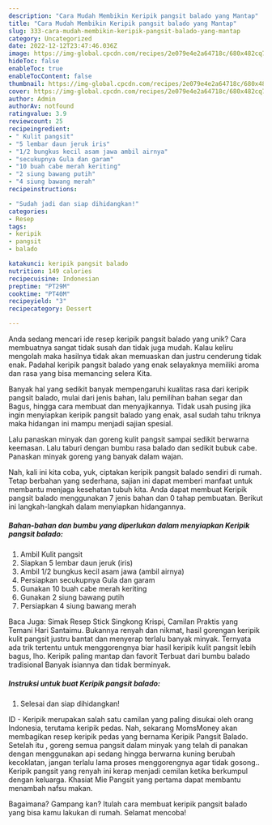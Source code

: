```yaml
---
description: "Cara Mudah Membikin Keripik pangsit balado yang Mantap"
title: "Cara Mudah Membikin Keripik pangsit balado yang Mantap"
slug: 333-cara-mudah-membikin-keripik-pangsit-balado-yang-mantap
category: Uncategorized
date: 2022-12-12T23:47:46.036Z
image: https://img-global.cpcdn.com/recipes/2e079e4e2a64718c/680x482cq70/keripik-pangsit-balado-foto-resep-utama.jpg
hideToc: false
enableToc: true
enableTocContent: false
thumbnail: https://img-global.cpcdn.com/recipes/2e079e4e2a64718c/680x482cq70/keripik-pangsit-balado-foto-resep-utama.jpg
cover: https://img-global.cpcdn.com/recipes/2e079e4e2a64718c/680x482cq70/keripik-pangsit-balado-foto-resep-utama.jpg
author: Admin
authorAv: notfound
ratingvalue: 3.9
reviewcount: 25
recipeingredient:
- " Kulit pangsit"
- "5 lembar daun jeruk iris"
- "1/2 bungkus kecil asam jawa ambil airnya"
- "secukupnya Gula dan garam"
- "10 buah cabe merah keriting"
- "2 siung bawang putih"
- "4 siung bawang merah"
recipeinstructions:

- "Sudah jadi dan siap dihidangkan!"
categories:
- Resep
tags:
- keripik
- pangsit
- balado

katakunci: keripik pangsit balado 
nutrition: 149 calories
recipecuisine: Indonesian
preptime: "PT29M"
cooktime: "PT40M"
recipeyield: "3"
recipecategory: Dessert

---
```





Anda sedang mencari ide resep keripik pangsit balado yang unik? Cara membuatnya sangat tidak susah dan tidak juga mudah. Kalau keliru mengolah maka hasilnya tidak akan memuaskan dan justru cenderung tidak enak. Padahal keripik pangsit balado yang enak selayaknya memiliki aroma dan rasa yang bisa memancing selera Kita.





Banyak hal yang sedikit banyak mempengaruhi kualitas rasa dari keripik pangsit balado, mulai dari jenis bahan, lalu pemilihan bahan segar dan Bagus, hingga cara membuat dan menyajikannya. Tidak usah pusing jika ingin menyiapkan keripik pangsit balado yang enak,      asal sudah tahu triknya maka hidangan ini mampu menjadi sajian spesial.














Lalu panaskan minyak dan goreng kulit pangsit sampai sedikit berwarna keemasan. Lalu taburi dengan bumbu rasa balado dan sedikit bubuk cabe. Panaskan minyak goreng yang banyak dalam wajan.






Nah, kali ini kita coba, yuk, ciptakan keripik pangsit balado sendiri di rumah. Tetap berbahan yang sederhana, sajian ini dapat memberi manfaat untuk membantu menjaga kesehatan tubuh kita. Anda dapat membuat Keripik pangsit balado menggunakan 7 jenis bahan dan 0 tahap pembuatan. Berikut ini langkah-langkah dalam menyiapkan hidangannya.

<!--inarticleads1-->

##### Bahan-bahan dan bumbu yang diperlukan dalam menyiapkan Keripik pangsit balado:

1. Ambil  Kulit pangsit
1. Siapkan 5 lembar daun jeruk (iris)
1. Ambil 1/2 bungkus kecil asam jawa (ambil airnya)
1. Persiapkan secukupnya Gula dan garam
1. Gunakan 10 buah cabe merah keriting
1. Gunakan 2 siung bawang putih
1. Persiapkan 4 siung bawang merah


Baca Juga: Simak Resep Stick Singkong Krispi, Camilan Praktis yang Temani Hari Santaimu. Bukannya renyah dan nikmat, hasil gorengan keripik kulit pangsit justru bantat dan menyerap terlalu banyak minyak. Ternyata ada trik tertentu untuk menggorengnya biar hasil keripik kulit pangsit lebih bagus, lho. Keripik paling mantap dan favorit ﻿Terbuat dari bumbu balado tradisional ﻿Banyak isiannya dan tidak berminyak. 

<!--inarticleads2-->

##### Instruksi untuk buat Keripik pangsit balado:


1. Selesai dan siap dihidangkan!

ID - Keripik merupakan salah satu camilan yang paling disukai oleh orang Indonesia, terutama keripik pedas. Nah, sekarang MomsMoney akan membagikan resep keripik pedas yang bernama Keripik Pangsit Balado. Setelah itu , goreng semua pangsit dalam minyak yang telah di panakan dengan menggunakan api sedang hingga berwarna kuning berubah kecoklatan, jangan terlalu lama proses menggorengnya agar tidak gosong.. Keripik pangsit yang renyah ini kerap menjadi cemilan ketika berkumpul dengan keluarga. Khasiat Mie Pangsit yang pertama dapat membantu menambah nafsu makan. 

Bagaimana? Gampang kan? Itulah cara membuat keripik pangsit balado yang bisa kamu lakukan di rumah. Selamat mencoba!
